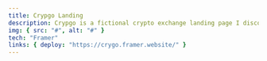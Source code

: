 ```yaml
---
title: Crypgo Landing
description: Crypgo is a fictional crypto exchange landing page I discovered and decided to bring to life. Built in just 2 days using the power of no-code.
img: { src: "#", alt: "#" }
tech: "Framer"
links: { deploy: "https://crygo.framer.website/" }
---
```

